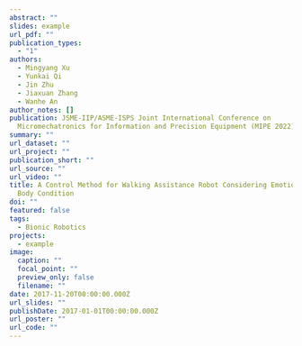 ```yaml
---
abstract: ""
slides: example
url_pdf: ""
publication_types:
  - "1"
authors:
  - Mingyang Xu
  - Yunkai Qi
  - Jin Zhu
  - Jiaxuan Zhang
  - Wanhe An
author_notes: []
publication: JSME-IIP/ASME-ISPS Joint International Conference on
  Micromechatronics for Information and Precision Equipment (MIPE 2022)
summary: ""
url_dataset: ""
url_project: ""
publication_short: ""
url_source: ""
url_video: ""
title: A Control Method for Walking Assistance Robot Considering Emotion and
  Body Condition
doi: ""
featured: false
tags:
  - Bionic Robotics
projects:
  - example
image:
  caption: ""
  focal_point: ""
  preview_only: false
  filename: ""
date: 2017-11-20T00:00:00.000Z
url_slides: ""
publishDate: 2017-01-01T00:00:00.000Z
url_poster: ""
url_code: ""
---
```

